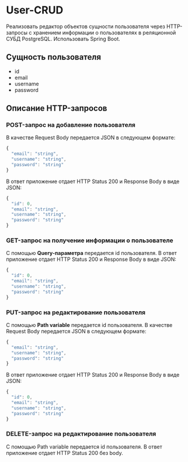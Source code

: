 # User-CRUD
Реализовать редактор объектов сущности пользователя через HTTP-запросы с хранением информации о пользователях в реляционной СУБД PostgreSQL. Использовать Spring Boot.

## Сущность пользователя
- id
- email
- username
- password

## Описание HTTP-запросов
### POST-запрос на добавление пользователя
В качестве Request Body передается JSON в следующем формате:
```js
{
  "email": "string",
  "username": "string",
  "password": "string"
}
```
В ответ приложение отдает HTTP Status 200 и Response Body в виде JSON:
```js
{
  "id": 0,
  "email": "string",
  "username": "string",
  "password": "string"
}
```
### GET-запрос на получение информации о пользователе
С помощью **Query-параметра** передается id пользователя. В ответ приложение отдает HTTP Status 200 и Response Body в виде JSON:
```js
{
  "id": 0,
  "email": "string",
  "username": "string",
  "password": "string"
}
```
### PUT-запрос на редактирование пользователя
С помощью **Path variable** передается id пользователя. В качестве Request Body передается JSON в следующем формате:
```js
{
  "email": "string",
  "username": "string",
  "password": "string"
}
```
В ответ приложение отдает HTTP Status 200 и Response Body в виде JSON:
```js
{
  "id": 0,
  "email": "string",
  "username": "string",
  "password": "string"
}
```
### DELETE-запрос на редактирование пользователя
С помощью Path variable передается id пользователя. В ответ приложение отдает HTTP Status 200 без body.
